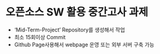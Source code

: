 # 오픈소스 SW 활용 중간고사 과제
- ‘Mid-Term-Project’ Repository를 생성해서 작업
- 최소 15회이상 Commit
- Github Page사용해서 webpage 운영 또는 외부 서버 구축 가능